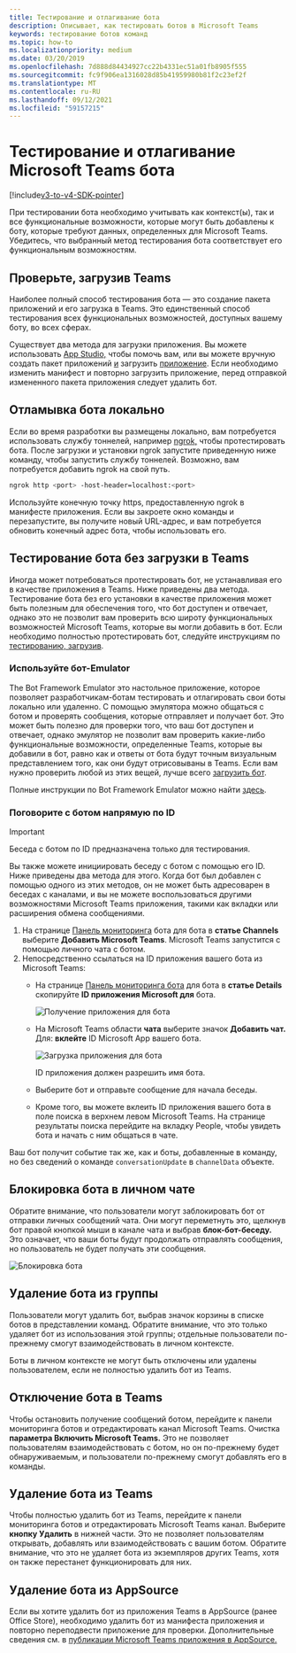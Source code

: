 ```yaml
---
title: Тестирование и отлагивание бота
description: Описывает, как тестировать ботов в Microsoft Teams
keywords: тестирование ботов команд
ms.topic: how-to
ms.localizationpriority: medium
ms.date: 03/20/2019
ms.openlocfilehash: 7d888d84434927cc22b4331ec51a01fb8905f555
ms.sourcegitcommit: fc9f906ea1316028d85b41959980b81f2c23ef2f
ms.translationtype: MT
ms.contentlocale: ru-RU
ms.lasthandoff: 09/12/2021
ms.locfileid: "59157215"
---
```

# <a name="test-and-debug-your-microsoft-teams-bot"></a>Тестирование и отлагивание Microsoft Teams бота

[!include[v3-to-v4-SDK-pointer](~/includes/v3-to-v4-pointer-bots.md)]

При тестировании бота необходимо учитывать как контекст(ы), так и все функциональные возможности, которые могут быть добавлены к боту, которые требуют данных, определенных для Microsoft Teams. Убедитесь, что выбранный метод тестирования бота соответствует его функциональным возможностям.

## <a name="test-by-uploading-to-teams"></a>Проверьте, загрузив Teams

Наиболее полный способ тестирования бота — это создание пакета приложений и его загрузка в Teams. Это единственный способ тестирования всех функциональных возможностей, доступных вашему боту, во всех сферах.

Существует два метода для загрузки приложения. Вы можете использовать [App Studio,](~/concepts/build-and-test/app-studio-overview.md) чтобы помочь вам, или вы можете вручную создать пакет приложений [и](~/concepts/build-and-test/apps-package.md) загрузить [приложение](~/concepts/deploy-and-publish/apps-upload.md). Если необходимо изменить манифест и повторно загрузить приложение, [](#deleting-a-bot-from-teams) перед отправкой измененного пакета приложения следует удалить бот.

## <a name="debug-your-bot-locally"></a>Отламывка бота локально

Если во время разработки вы размещены локально, вам потребуется использовать службу тоннелей, например [ngrok,](https://ngrok.com/) чтобы протестировать бота. После загрузки и установки ngrok запустите приведенную ниже команду, чтобы запустить службу тоннелей. Возможно, вам потребуется добавить ngrok на свой путь.

```bash
ngrok http <port> -host-header=localhost:<port>
```

Используйте конечную точку https, предоставленную ngrok в манифесте приложения. Если вы закроете окно команды и перезапустите, вы получите новый URL-адрес, и вам потребуется обновить конечный адрес бота, чтобы использовать его.

## <a name="testing-your-bot-without-uploading-to-teams"></a>Тестирование бота без загрузки в Teams

Иногда может потребоваться протестировать бот, не устанавливая его в качестве приложения в Teams. Ниже приведены два метода. Тестирование бота без его установки в качестве приложения может быть полезным для обеспечения того, что бот доступен и отвечает, однако это не позволит вам проверить всю широту функциональных возможностей Microsoft Teams, которые вы могли добавить в бот. Если необходимо полностью протестировать бот, следуйте инструкциям по [тестированию, загрузив](#test-by-uploading-to-teams).

### <a name="use-the-bot-emulator"></a>Используйте бот-Emulator

The Bot Framework Emulator это настольное приложение, которое позволяет разработчикам-ботам тестировать и отлагировать свои боты локально или удаленно. С помощью эмулятора можно общаться с ботом и проверять сообщения, которые отправляет и получает бот. Это может быть полезно для проверки того, что ваш бот доступен и отвечает, однако эмулятор не позволит вам проверить какие-либо функциональные возможности, определенные Teams, которые вы добавили в бот, равно как и ответы от бота будут точным визуальным представлением того, как они будут отрисовываны в Teams. Если вам нужно проверить любой из этих вещей, лучше всего [загрузить бот](#test-by-uploading-to-teams).

Полные инструкции по Bot Framework Emulator можно найти [здесь](/azure/bot-service/bot-service-debug-emulator?view=azure-bot-service-4.0&preserve-view=true).

### <a name="talk-to-your-bot-directly-by-id"></a>Поговорите с ботом напрямую по ID

>[!Important]
>Беседа с ботом по ID предназначена только для тестирования.

Вы также можете инициировать беседу с ботом с помощью его ID. Ниже приведены два метода для этого. Когда бот был добавлен с помощью одного из этих методов, он не может быть адресоварен в беседах с каналами, и вы не можете воспользоваться другими возможностями Microsoft Teams приложения, такими как вкладки или расширения обмена сообщениями.

1. На странице [Панель мониторинга](https://dev.botframework.com/bots) бота для бота в **статье Channels** выберите **Добавить Microsoft Teams**. Microsoft Teams запустится с помощью личного чата с ботом.
2. Непосредственно ссылаться на ID приложения вашего бота из Microsoft Teams:
   * На странице [Панель мониторинга бота](https://dev.botframework.com/bots) для бота в **статье Details** скопируйте **ID приложения Microsoft для** бота.
  
     ![Получение приложения для бота](~/assets/images/bots_appid_botframework.png)
  
   * На Microsoft Teams области **чата** выберите значок **Добавить чат.** Для: **вклейте** ID Microsoft App вашего бота.
  
     ![Загрузка приложения для бота](~/assets/images/bots_uploading.png)

     ID приложения должен разрешить имя бота.

   * Выберите бот и отправьте сообщение для начала беседы.
   * Кроме того, вы можете вклеить ID приложения вашего бота в поле поиска в верхнем левом Microsoft Teams. На странице результаты поиска перейдите на вкладку People, чтобы увидеть бота и начать с ним общаться в чате.

Ваш бот получит событие так же, как и боты, добавленные в команду, но без сведений о команде `conversationUpdate` в `channelData` объекте.

## <a name="blocking-a-bot-in-personal-chat"></a>Блокировка бота в личном чате

Обратите внимание, что пользователи могут заблокировать бот от отправки личных сообщений чата. Они могут переметнуть это, щелкнув бот правой кнопкой мыши в канале чата и выбрав **блок-бот-беседу.** Это означает, что ваши боты будут продолжать отправлять сообщения, но пользователь не будет получать эти сообщения.

![Блокировка бота](~/assets/images/bots/botdisable.png)

## <a name="removing-a-bot-from-a-team"></a>Удаление бота из группы

Пользователи могут удалить бот, выбрав значок корзины в списке ботов в представлении команд. Обратите внимание, что это только удаляет бот из использования этой группы; отдельные пользователи по-прежнему смогут взаимодействовать в личном контексте.

Боты в личном контексте не могут быть отключены или удалены пользователем, если не полностью удалить бот из Teams.

## <a name="disabling-a-bot-in-teams"></a>Отключение бота в Teams

Чтобы остановить получение сообщений ботом, перейдите к панели мониторинга ботов и отредактировать канал Microsoft Teams. Очистка **параметра Включить Microsoft Teams.** Это не позволяет пользователям взаимодействовать с ботом, но он по-прежнему будет обнаруживаемым, и пользователи по-прежнему смогут добавлять его в команды.

## <a name="deleting-a-bot-from-teams"></a>Удаление бота из Teams

Чтобы полностью удалить бот из Teams, перейдите к панели мониторинга ботов и отредактировать Microsoft Teams канал. Выберите **кнопку Удалить** в нижней части. Это не позволяет пользователям открывать, добавлять или взаимодействовать с вашим ботом. Обратите внимание, что это не удаляет бота из экземпляров других Teams, хотя он также перестанет функционировать для них.

## <a name="removing-your-bot-from-appsource"></a>Удаление бота из AppSource

Если вы хотите удалить бот из приложения Teams в AppSource (ранее Office Store), необходимо удалить бот из манифеста приложения и повторно переподвести приложение для проверки. Дополнительные сведения см. в [публикации Microsoft Teams приложения в AppSource.](~/concepts/deploy-and-publish/apps-publish.md)
